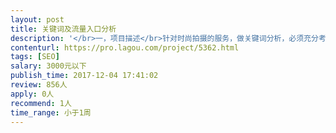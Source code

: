 ```yaml
---                
layout: post       
title: 关键词及流量入口分析           
description: '</br>一，项目描述</br>针对时尚拍摄的服务，做关键词分析，必须充分考虑用户的搜索用意searcher's intent, 竞价，排名难易度等 </br></br>-百度中长尾关键词分析</br>-今日头条关键词分析</br>-流量入口分析 </br></br>二，人员要求</br>1.有SEO实战经验，有可参考的项目</br>2.有百度广告投放经验，有可参考项目。</br></br>三，其他说明</br>1.如果合作愉快，我们非常乐意建立长期合作关系。</br>'     
contenturl: https://pro.lagou.com/project/5362.html      
tags: [SEO]            
salary: 3000元以下          
publish_time: 2017-12-04 17:41:02         
review: 856人                   
apply: 0人                   
recommend: 1人                   
time_range: 小于1周              
---                 
```

